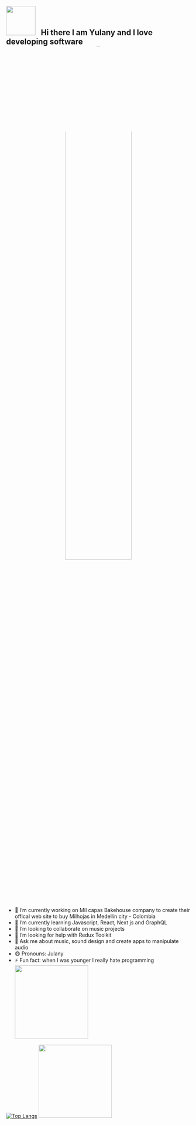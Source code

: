 <div id="header" style="display: flex; align-items: left;">
 
  <h2 style="margin: 0;"> <img src="https://media.giphy.com/media/ZgPRqAT6qdUCk13ZCC/giphy.gif" width="80" style="margin-right: 10px;"> Hi there I am Yulany and I love developing software  </h2> 
</div>
 


<div id="header" align="center">
  <img src="https://media.giphy.com/media/L1R1tvI9svkIWwpVYr/giphy.gif" width="60%" style=" border-radius: 50%;"  />
  
</div>

- 🔭 I’m currently working on Mil capas Bakehouse company to create their offical web site to buy Milhojas in Medellin city - Colombia  
- 🌱 I’m currently learning Javascript, React, Next js and GraphQL 
- 👯 I’m looking to collaborate on music projects 
- 🤔 I’m looking for help with Redux Toolkit
- 💬 Ask me about music, sound design and create apps to manipulate audio 
- 😄 Pronouns: Julany
- ⚡ Fun fact: when I was younger I really hate programming            
<img src="https://media.giphy.com/media/mS6uPUhffZEYSBBmzx/giphy.gif" width="200"></img>
   
    

               

[![Top Langs](https://github-readme-stats.vercel.app/api/top-langs/?username=Yulanyandrea&layout=compact&theme=vision-friendly-dark)](https://github.com/anuraghazra/github-readme-stats)  <img src="https://media.giphy.com/media/qQRfz2VfUbDeebczif/giphy.gif" width="200"/>    
 












<!--
**Yulanyandrea/Yulanyandrea** is a ✨ _special_ ✨ repository because its `README.md` (this file) appears on your GitHub profile.

Here are some ideas to get you started:


-->
